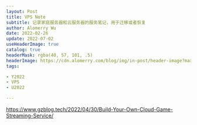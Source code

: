 ```yaml
---
layout: Post
title: VPS Note
subtitle: 记录家庭服务器和云服务器的服务笔记，用于迁移或者恢复
author: Alomerry Wu
date: 2022-02-26
update: 2022-07-02
useHeaderImage: true
catalog: true
headerMask: rgba(40, 57, 101, .5)
headerImage: https://cdn.alomerry.com/blog/img/in-post/header-image?max=59
tags:

- Y2022
- VPS
- U2022

---
```


https://www.gzblog.tech/2022/04/30/Build-Your-Own-Cloud-Game-Streaming-Service/
